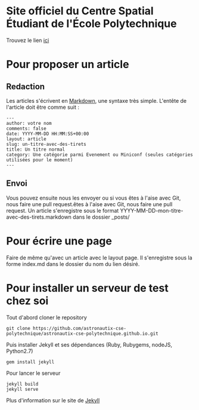 # Site officiel du Centre Spatial Étudiant de l'École Polytechnique 

Trouvez le lien [ici](http://astronautix-cse-polytechnique.github.io/)

# Pour proposer un article

## Redaction

Les articles s'écrivent en [Markdown](http://www.wikiwand.com/fr/Markdown), une syntaxe très simple.
L'entête de l'article doit être comme suit :

	---
	author: votre nom
	comments: false
	date: YYYY-MM-DD HH:MM:SS+00:00
	layout: article
	slug: un-titre-avec-des-tirets
	title: Un titre normal
	category: Une catégorie parmi Evenement ou Miniconf (seules catégories utilisées pour le moment)
	---


## Envoi

Vous pouvez ensuite nous les envoyer ou si vous êtes à l'aise avec Git, nous faire une pull request.êtes à l'aise avec Git, nous faire une pull request.
Un article s'enregistre sous le format YYYY-MM-DD-mon-titre-avec-des-tirets.markdown dans le dossier _posts/

# Pour écrire une page

Faire de même qu'avec un article avec le layout page.
Il s'enregistre sous la forme index.md dans le dossier du nom du lien désiré.

# Pour installer un serveur de test chez soi

Tout d'abord cloner le repository

	git clone https://github.com/astronautix-cse-polytechnique/astronautix-cse-polytechnique.github.io.git

Puis installer Jekyll et ses dépendances (Ruby, Rubygems, nodeJS, Python2.7)

	gem install jekyll

Pour lancer le serveur

	jekyll build
	jekyll serve

Plus d'information sur le site de [Jekyll](http://jekyllrb.com/docs/installation/)

